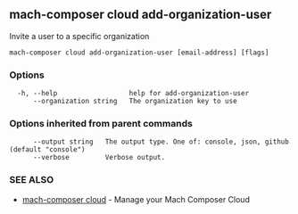 ## mach-composer cloud add-organization-user

Invite a user to a specific organization

```
mach-composer cloud add-organization-user [email-address] [flags]
```

### Options

```
  -h, --help                  help for add-organization-user
      --organization string   The organization key to use
```

### Options inherited from parent commands

```
      --output string   The output type. One of: console, json, github (default "console")
      --verbose         Verbose output.
```

### SEE ALSO

* [mach-composer cloud](mach-composer_cloud.md)	 - Manage your Mach Composer Cloud

